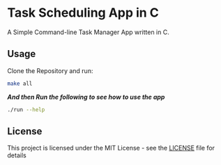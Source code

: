 # Task Scheduling App in C

A Simple Command-line Task Manager App written in C.

## Usage

Clone the Repository and run:

``` bash
make all
```

***And then Run the following to see how to use the app***

``` bash
./run --help
```

## License

This project is licensed under the MIT License - see the [LICENSE](LICENSE) file for details
